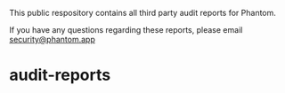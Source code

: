 This public respository contains all third party audit reports for Phantom.

If you have any questions regarding these reports, please email security@phantom.app
# audit-reports
